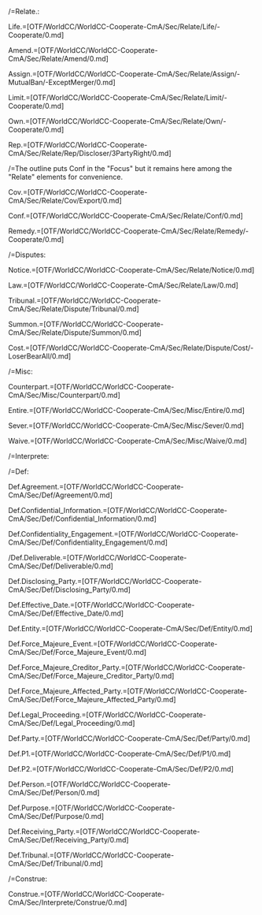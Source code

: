 /=Relate.:

Life.=[OTF/WorldCC/WorldCC-Cooperate-CmA/Sec/Relate/Life/-Cooperate/0.md]

Amend.=[OTF/WorldCC/WorldCC-Cooperate-CmA/Sec/Relate/Amend/0.md]

Assign.=[OTF/WorldCC/WorldCC-Cooperate-CmA/Sec/Relate/Assign/-MutualBan/-ExceptMerger/0.md]

Limit.=[OTF/WorldCC/WorldCC-Cooperate-CmA/Sec/Relate/Limit/-Cooperate/0.md]

Own.=[OTF/WorldCC/WorldCC-Cooperate-CmA/Sec/Relate/Own/-Cooperate/0.md]

Rep.=[OTF/WorldCC/WorldCC-Cooperate-CmA/Sec/Relate/Rep/Discloser/3PartyRight/0.md]

/=The outline puts Conf in the "Focus" but it remains here among the "Relate" elements for convenience.
 
Cov.=[OTF/WorldCC/WorldCC-Cooperate-CmA/Sec/Relate/Cov/Export/0.md]

Conf.=[OTF/WorldCC/WorldCC-Cooperate-CmA/Sec/Relate/Conf/0.md]

Remedy.=[OTF/WorldCC/WorldCC-Cooperate-CmA/Sec/Relate/Remedy/-Cooperate/0.md]

/=Disputes:

Notice.=[OTF/WorldCC/WorldCC-Cooperate-CmA/Sec/Relate/Notice/0.md]

Law.=[OTF/WorldCC/WorldCC-Cooperate-CmA/Sec/Relate/Law/0.md]

Tribunal.=[OTF/WorldCC/WorldCC-Cooperate-CmA/Sec/Relate/Dispute/Tribunal/0.md]

Summon.=[OTF/WorldCC/WorldCC-Cooperate-CmA/Sec/Relate/Dispute/Summon/0.md]

Cost.=[OTF/WorldCC/WorldCC-Cooperate-CmA/Sec/Relate/Dispute/Cost/-LoserBearAll/0.md]

/=Misc:

Counterpart.=[OTF/WorldCC/WorldCC-Cooperate-CmA/Sec/Misc/Counterpart/0.md]

Entire.=[OTF/WorldCC/WorldCC-Cooperate-CmA/Sec/Misc/Entire/0.md]

Sever.=[OTF/WorldCC/WorldCC-Cooperate-CmA/Sec/Misc/Sever/0.md]

Waive.=[OTF/WorldCC/WorldCC-Cooperate-CmA/Sec/Misc/Waive/0.md]


/=Interprete:


/=Def:

Def.Agreement.=[OTF/WorldCC/WorldCC-Cooperate-CmA/Sec/Def/Agreement/0.md]

Def.Confidential_Information.=[OTF/WorldCC/WorldCC-Cooperate-CmA/Sec/Def/Confidential_Information/0.md]

Def.Confidentiality_Engagement.=[OTF/WorldCC/WorldCC-Cooperate-CmA/Sec/Def/Confidentiality_Engagement/0.md]

/Def.Deliverable.=[OTF/WorldCC/WorldCC-Cooperate-CmA/Sec/Def/Deliverable/0.md]

Def.Disclosing_Party.=[OTF/WorldCC/WorldCC-Cooperate-CmA/Sec/Def/Disclosing_Party/0.md]

Def.Effective_Date.=[OTF/WorldCC/WorldCC-Cooperate-CmA/Sec/Def/Effective_Date/0.md]

Def.Entity.=[OTF/WorldCC/WorldCC-Cooperate-CmA/Sec/Def/Entity/0.md]

Def.Force_Majeure_Event.=[OTF/WorldCC/WorldCC-Cooperate-CmA/Sec/Def/Force_Majeure_Event/0.md]

Def.Force_Majeure_Creditor_Party.=[OTF/WorldCC/WorldCC-Cooperate-CmA/Sec/Def/Force_Majeure_Creditor_Party/0.md]

Def.Force_Majeure_Affected_Party.=[OTF/WorldCC/WorldCC-Cooperate-CmA/Sec/Def/Force_Majeure_Affected_Party/0.md]

Def.Legal_Proceeding.=[OTF/WorldCC/WorldCC-Cooperate-CmA/Sec/Def/Legal_Proceeding/0.md]

Def.Party.=[OTF/WorldCC/WorldCC-Cooperate-CmA/Sec/Def/Party/0.md]

Def.P1.=[OTF/WorldCC/WorldCC-Cooperate-CmA/Sec/Def/P1/0.md]

Def.P2.=[OTF/WorldCC/WorldCC-Cooperate-CmA/Sec/Def/P2/0.md]

Def.Person.=[OTF/WorldCC/WorldCC-Cooperate-CmA/Sec/Def/Person/0.md]

Def.Purpose.=[OTF/WorldCC/WorldCC-Cooperate-CmA/Sec/Def/Purpose/0.md]

Def.Receiving_Party.=[OTF/WorldCC/WorldCC-Cooperate-CmA/Sec/Def/Receiving_Party/0.md]

Def.Tribunal.=[OTF/WorldCC/WorldCC-Cooperate-CmA/Sec/Def/Tribunal/0.md]

/=Construe:

Construe.=[OTF/WorldCC/WorldCC-Cooperate-CmA/Sec/Interprete/Construe/0.md]